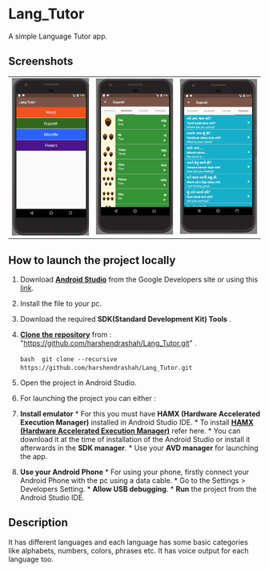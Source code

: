 # Lang_Tutor

A simple Language Tutor app. 

## Screenshots
<table>
    <tr>
        <td><img src = "screenshots/languagespage.png"></td>
        <td><img src="screenshots/gujaratinumbers.png"></td>
        <td><img src="screenshots/gujaratiphrases.png"></td>
    </tr>
</table>

## How to launch the project locally 
1. Download **[Android Studio](https://developer.android.com/studio/index.html)** from the Google Developers site or using this [link](https://developer.android.com/studio/index.html). 
2. Install the file to your pc. 
3. Download the required **SDK(Standard Development Kit) Tools** . 
4. **[Clone the repository](https://github.com/harshendrashah/Lang_Tutor.git)** from : "https://github.com/harshendrashah/Lang_Tutor.git" . 
    
   `bash 
    git clone --recursive https://github.com/harshendrashah/Lang_Tutor.git 
    ` 
5. Open the project in Android Studio. 
6. For launching the project you can either : 
  1. **Install emulator** 
    * For this you must have **HAMX (Hardware Accelerated Execution Manager)** installed in Android Studio IDE. 
    * To install **[HAMX (Hardware Accelerated Execution Manager)](https://stackoverflow.com/questions/29136173/emulator-error-x86-emulation-currently-requires-hardware-acceleration)** refer here. 
    * You can download it at the time of installation of the Android Studio or install it afterwards in the **SDK manager**. 
    * Use your **AVD manager** for launching the app. 
  2. **Use your Android Phone** 
    * For using your phone, firstly connect your Android Phone with the pc using a data cable. 
    * Go to the Settings > Developers Setting. 
    * **Allow USB debugging**. 
    * **Run** the project from the Android Studio IDE. 
    
## Description

It has different languages and each language has some basic categories like alphabets, numbers, colors, phrases etc.
It has voice output for each language too.
    
